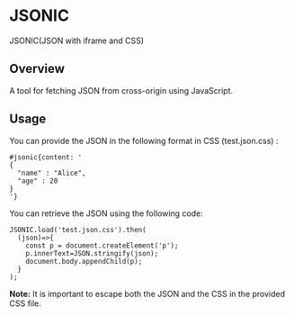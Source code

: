 # JSONIC
JSONIC(JSON with iframe and CSS)

## Overview
A tool for fetching JSON from cross-origin using JavaScript.

## Usage
You can provide the JSON in the following format in CSS (test.json.css) :

```
#jsonic{content: '
{
  "name" : "Alice",
  "age" : 20
}
'}
```

You can retrieve the JSON using the following code:

```
JSONIC.load('test.json.css').then(
  (json)=>{
    const p = document.createElement('p');
    p.innerText=JSON.stringify(json);
    document.body.appendChild(p);
  }
);
```

**Note:** It is important to escape both the JSON and the CSS in the provided CSS file.
